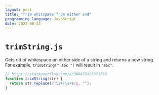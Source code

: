 ```yaml
---
layout: post
title: "Trim whitspace from either end"
programming_language: JavaScript
date: 2023-08-24
---
```


# `trimString.js`

Gets rid of whitespace on either side of a string and
returns a new string. For example, `trimString(" abc ")`
will result in `"abc"`.

```js
// https://stackoverflow.com/a/3084733/5071723
function trimString(str) {
  return str.replace(/^\s+|\s+$/g, "");
}
```
